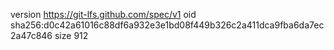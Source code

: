 version https://git-lfs.github.com/spec/v1
oid sha256:d0c42a61016c88df6a932e3e1bd08f449b326c2a411dca9fba6da7ec2a47c846
size 912
